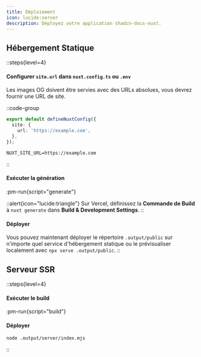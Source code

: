 ```yaml
---
title: Déploiement
icon: lucide:server
description: Déployez votre application shadcn-docs-nuxt.
---
```


## Hébergement Statique

::steps{level=4}
#### Configurer `site.url` dans `nuxt.config.ts` ou `.env`

Les images OG doivent être servies avec des URLs absolues, vous devrez fournir une URL de site.

::code-group
```ts [nuxt.config.ts]
export default defineNuxtConfig({
  site: {
    url: 'https://example.com',
  },
});
```
```dotenv [.env]
NUXT_SITE_URL=https://example.com
```
::

#### Exécuter la génération
:pm-run{script="generate"}

::alert{icon="lucide:triangle"}
Sur Vercel, définissez la **Commande de Build** à `nuxt generate` dans **Build & Development Settings**.
::

#### Déployer
Vous pouvez maintenant déployer le répertoire `.output/public` sur n'importe quel service d'hébergement statique ou le prévisualiser localement avec `npx serve .output/public`.
::

## Serveur SSR

::steps{level=4}
#### Exécuter le build
:pm-run{script="build"}

#### Déployer
```shell
node .output/server/index.mjs
```
::
